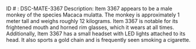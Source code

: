 ID # : DSC-MATE-3367
Description: Item 3367 appears to be a male monkey of the species Macaca mulatta. The monkey is approximately 1 meter tall and weighs roughly 12 kilograms. Item 3367 is notable for its frightened mouth and horned rim glasses, which it wears at all times. Additionally, Item 3367 has a small headset with LED lights attached to its head. It also sports a gold chain and is frequently seen smoking a cigarette.